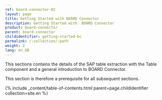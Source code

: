 ```yaml
---
ref: board-connector-02
layout: page
title: Getting Started with BOARD Connector
description: Getting Started with  BOARD Connector
product: board-connector
parent: board-connector
childidentifier: getting-started-bc
permalink: /:collection/:path
weight: 2
lang: en_GB
---
```


This sections contains the details of the SAP table extraction with the Table component and a general introduction to BOARD Connector.

This section is therefore a prerequisite for all subsequent sections.

{% include _content/table-of-contents.html parent=page.childidentifier collection=site.en %}
